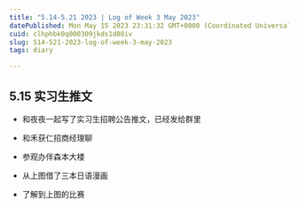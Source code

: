 ```yaml
---
title: "5.14-5.21 2023 | Log of Week 3 May 2023"
datePublished: Mon May 15 2023 23:31:32 GMT+0000 (Coordinated Universal Time)
cuid: clhphbk0q000309jkds1d08iv
slug: 514-521-2023-log-of-week-3-may-2023
tags: diary

---
```


## 5.15 实习生推文

* 和夜夜一起写了实习生招聘公告推文，已经发给群里
    
* 和禾获仁招商经理聊
    
* 参观办伴森本大楼
    
* 从上图借了三本日语漫画
    
* 了解到上图的比赛